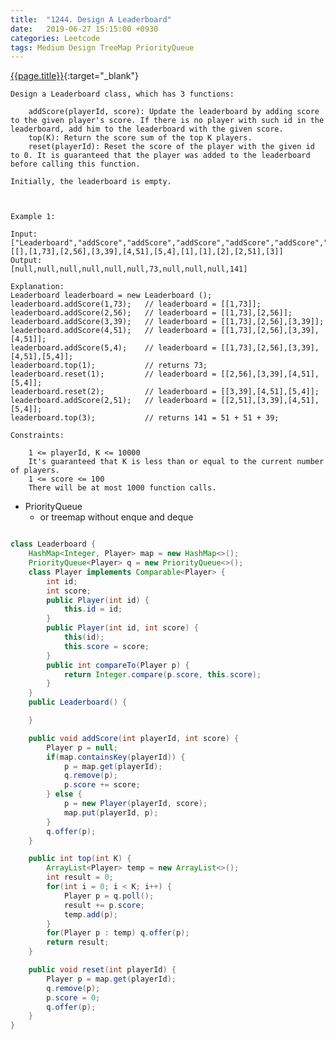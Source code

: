 ```yaml
---
title:  "1244. Design A Leaderboard"
date:   2019-06-27 15:15:00 +0930
categories: Leetcode
tags: Medium Design TreeMap PriorityQueue
---
```


[{{page.title}}](https://leetcode.com/problems/design-a-leaderboard/){:target="_blank"}

    Design a Leaderboard class, which has 3 functions:

        addScore(playerId, score): Update the leaderboard by adding score to the given player's score. If there is no player with such id in the leaderboard, add him to the leaderboard with the given score.
        top(K): Return the score sum of the top K players.
        reset(playerId): Reset the score of the player with the given id to 0. It is guaranteed that the player was added to the leaderboard before calling this function.

    Initially, the leaderboard is empty.



    Example 1:

    Input:
    ["Leaderboard","addScore","addScore","addScore","addScore","addScore","top","reset","reset","addScore","top"]
    [[],[1,73],[2,56],[3,39],[4,51],[5,4],[1],[1],[2],[2,51],[3]]
    Output:
    [null,null,null,null,null,null,73,null,null,null,141]

    Explanation:
    Leaderboard leaderboard = new Leaderboard ();
    leaderboard.addScore(1,73);   // leaderboard = [[1,73]];
    leaderboard.addScore(2,56);   // leaderboard = [[1,73],[2,56]];
    leaderboard.addScore(3,39);   // leaderboard = [[1,73],[2,56],[3,39]];
    leaderboard.addScore(4,51);   // leaderboard = [[1,73],[2,56],[3,39],[4,51]];
    leaderboard.addScore(5,4);    // leaderboard = [[1,73],[2,56],[3,39],[4,51],[5,4]];
    leaderboard.top(1);           // returns 73;
    leaderboard.reset(1);         // leaderboard = [[2,56],[3,39],[4,51],[5,4]];
    leaderboard.reset(2);         // leaderboard = [[3,39],[4,51],[5,4]];
    leaderboard.addScore(2,51);   // leaderboard = [[2,51],[3,39],[4,51],[5,4]];
    leaderboard.top(3);           // returns 141 = 51 + 51 + 39;

    Constraints:

        1 <= playerId, K <= 10000
        It's guaranteed that K is less than or equal to the current number of players.
        1 <= score <= 100
        There will be at most 1000 function calls.

* PriorityQueue
  - or treemap without enque and deque

```java

class Leaderboard {
    HashMap<Integer, Player> map = new HashMap<>();
    PriorityQueue<Player> q = new PriorityQueue<>();
    class Player implements Comparable<Player> {
        int id;
        int score;
        public Player(int id) {
            this.id = id;
        }
        public Player(int id, int score) {
            this(id);
            this.score = score;
        }
        public int compareTo(Player p) {
            return Integer.compare(p.score, this.score);
        }
    }
    public Leaderboard() {

    }

    public void addScore(int playerId, int score) {
        Player p = null;
        if(map.containsKey(playerId)) {
            p = map.get(playerId);
            q.remove(p);
            p.score += score;
        } else {
            p = new Player(playerId, score);
            map.put(playerId, p);
        }
        q.offer(p);
    }

    public int top(int K) {
        ArrayList<Player> temp = new ArrayList<>();
        int result = 0;
        for(int i = 0; i < K; i++) {
            Player p = q.poll();
            result += p.score;
            temp.add(p);
        }
        for(Player p : temp) q.offer(p);
        return result;
    }

    public void reset(int playerId) {
        Player p = map.get(playerId);
        q.remove(p);
        p.score = 0;
        q.offer(p);
    }
}
```
